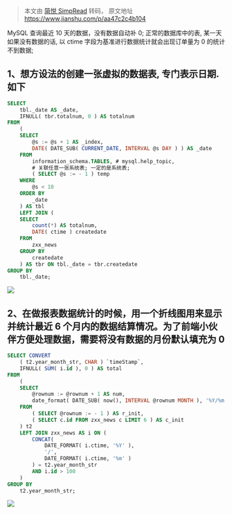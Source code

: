 > 本文由 [简悦 SimpRead](http://ksria.com/simpread/) 转码， 原文地址 https://www.jianshu.com/p/aa47c2c4b104

MySQL 查询最近 10 天的数据，没有数据自动补 0; 正常的数据库中的表, 某一天如果没有数据的话, 以 ctime 字段为基准进行数据统计就会出现订单量为 0 的统计不到数据;

## 1、想方设法的创建一张虚拟的数据表, 专门表示日期.如下

``` SQL
SELECT
	tbl._date AS _date,
	IFNULL( tbr.totalnum, 0 ) AS totalnum 
FROM
	(
	SELECT
		@s := @s + 1 AS _index,
		DATE( DATE_SUB( CURRENT_DATE, INTERVAL @s DAY ) ) AS _date 
	FROM
		information_schema.TABLES, # mysql.help_topic,
        # 关联任意一张系统表; 一定的是系统表;
		( SELECT @s := - 1 ) temp 
	WHERE
		@s < 10 
	ORDER BY
		_date 
	) AS tbl
	LEFT JOIN (
	SELECT
		count(*) AS totalnum,
		DATE( ctime ) createdate 
	FROM
		zxx_news 
	GROUP BY
		createdate 
	) AS tbr ON tbl._date = tbr.createdate 
GROUP BY
	tbl._date;
```

![](https://upload-images.jianshu.io/upload_images/5189018-5447b20355e0c0c3.png)

## 2、在做报表数据统计的时候，用一个折线图用来显示并统计最近 6 个月内的数据结算情况。为了前端小伙伴方便处理数据，需要将没有数据的月份默认填充为 0

``` sql
SELECT CONVERT
	( t2.year_month_str, CHAR ) `timeStamp`,
	IFNULL( SUM( i.id ), 0 ) AS total 
FROM
	(
	SELECT
		@rownum := @rownum + 1 AS num,
		date_format( DATE_SUB( now(), INTERVAL @rownum MONTH ), '%Y/%m' ) AS year_month_str 
	FROM
		( SELECT @rownum := - 1 ) AS r_init,
		( SELECT c.id FROM zxx_news c LIMIT 6 ) AS c_init 
	) t2
	LEFT JOIN zxx_news AS i ON (
		CONCAT(
			DATE_FORMAT( i.ctime, '%Y' ),
			'/',
			DATE_FORMAT( i.ctime, '%m' ) 
		) = t2.year_month_str 
		AND i.id > 100 
	) 
GROUP BY
	t2.year_month_str;
```

![](https://upload-images.jianshu.io/upload_images/5189018-ca5468ea73e6d1dd.png)
<!--stackedit_data:
eyJoaXN0b3J5IjpbLTE5NDMwNjI4NTcsLTEyMTM3NzY4ODZdfQ
==
-->